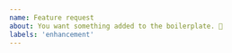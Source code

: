 ```yaml
---
name: Feature request
about: You want something added to the boilerplate. 🎉
labels: 'enhancement'
---
```


<!---
❗️❗️ Also, please consider donating (https://opencollective.com/electron-react-boilerplate-594) ❗️❗️

Donations will ensure the following:

🔨 Long term maintenance of the project
🛣 Progress on the roadmap
🐛 Quick responses to bug reports and help requests
 -->

